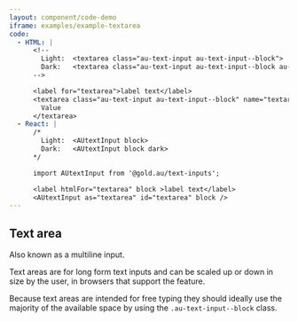 ```yaml
---
layout: component/code-demo
iframe: examples/example-textarea
code:
  - HTML: |
      <!--
        Light:  <textarea class="au-text-input au-text-input--block">
        Dark:   <textarea class="au-text-input au-text-input--block au-text-input--dark">
      -->

      <label for="textarea">label text</label>
      <textarea class="au-text-input au-text-input--block" name="textarea" id="textarea">
        Value
      </textarea>
  - React: |
      /*
        Light:  <AUtextInput block>
        Dark:   <AUtextInput block dark>
      */

      import AUtextInput from '@gold.au/text-inputs';

      <label htmlFor="textarea" block >label text</label>
      <AUtextInput as="textarea" id="textarea" block />
---
```

## Text area

Also known as a multiline input.

Text areas are for long form text inputs and can be scaled up or down in size by the user, in browsers that support the feature.

Because text areas are intended for free typing they should ideally use the majority of the available space by using the `.au-text-input--block` class.
